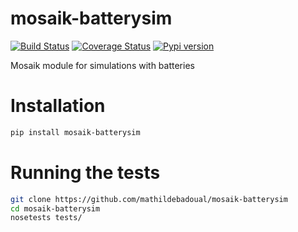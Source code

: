 # mosaik-batterysim

[![Build Status](https://travis-ci.org/mosaik-batterysim/mosaik-batterysim.svg?branch=master)](https://travis-ci.org/mathildebadoual/mosaik-batterysim) [![Coverage Status](https://codecov.io/gh/geomstats/geomstats/branch/master/graph/badge.svg)](https://codecov.io/gh/geomstats/geomstats) [![Pypi version](https://img.shields.io/pypi/v/geomstats.svg)](https://pypi.python.org/pypi/geomstats/)

Mosaik module for simulations with batteries

# Installation

```bash
pip install mosaik-batterysim
```

# Running the tests

```bash
git clone https://github.com/mathildebadoual/mosaik-batterysim
cd mosaik-batterysim
nosetests tests/
```
